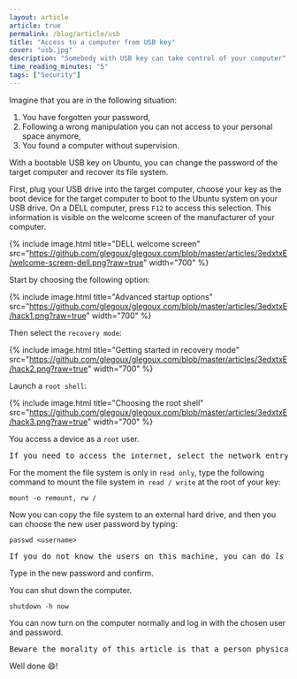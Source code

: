 ```yaml
---
layout: article
article: true
permalink: /blog/article/usb
title: "Access to a computer from USB key"
cover: "usb.jpg"
description: "Somebody with USB key can take control of your computer"
time_reading_minutes: "5"
tags: ["Security"]
---
```


Imagine that you are in the following situation:

1. You have forgotten your password,
2. Following a wrong manipulation you can not access to your personal space anymore, 
3. You found a computer without supervision. 

With a bootable USB key on Ubuntu, you can change the password of the target computer and recover its file system.

First, plug your USB drive into the target computer, choose your key as the boot device for the target computer to boot to the Ubuntu system on your USB drive. On a DELL computer, press `F12` to access this selection. This information is visible on the welcome screen of the manufacturer of your computer.

{% include image.html title="DELL welcome screen" 
src="https://github.com/glegoux/glegoux.com/blob/master/articles/3edxtxE/welcome-screen-dell.png?raw=true" 
width="700" %}

Start by choosing the following option: 

{% include image.html title="Advanced startup options" 
src="https://github.com/glegoux/glegoux.com/blob/master/articles/3edxtxE/hack1.png?raw=true" 
width="700" %}

Then select the `recovery mode`:

{% include image.html title="Getting started in recovery mode" 
src="https://github.com/glegoux/glegoux.com/blob/master/articles/3edxtxE/hack2.png?raw=true" 
width="700" %}

Launch a `root shell`:

{% include image.html title="Choosing the root shell" 
src="https://github.com/glegoux/glegoux.com/blob/master/articles/3edxtxE/hack3.png?raw=true" 
width="700" %}

You access a device as a `root` user.

<pre class="info">
If you need to access the internet, select the network entry before. To verify that you have access to the web you can <i>ping 8.8.8.8</i> on the Google DNS server, then make <i>nslookup  8.8.8.8</i> to check that the DNS resolution works. If that does not work, add this line <i>nameserver 8.8.8.8</i> to the file <i>/etc/resolv.conf</i> (this will be deleted when you restart the computer) and restart your service <i>network-manager</i> with <i>service network-manager restart</i>.
</pre>

For the moment the file system is only in `read only`, type the following command to mount the file system in` read / write` at the root of your key:
 
~~~ terminal
mount -o remount, rw /
~~~

Now you can copy the file system to an external hard drive, and then you can choose the new user password by typing:

~~~ terminal
passwd <username>
~~~
 
<pre class="info">
If you do not know the users on this machine, you can do <i>ls /home</i>. Certainly a user of this machine corresponds to a directory name in <i>/home/</i>, or even view the file <i>/etc/passwd</i>, or else you can create a user as you are <i>root</i>.
</pre>

Type in the new password and confirm.

You can shut down the computer.

~~~ terminal
shutdown -h now
~~~

You can now turn on the computer normally and log in with the chosen user and password.

<pre class="error">
Beware the morality of this article is that a person physically accessing your computer does not need login /password to access your computer. If you want to protect yourself from this attack, you must <b>encrypt your hard drive</b>.
</pre>

Well done :smile:!
